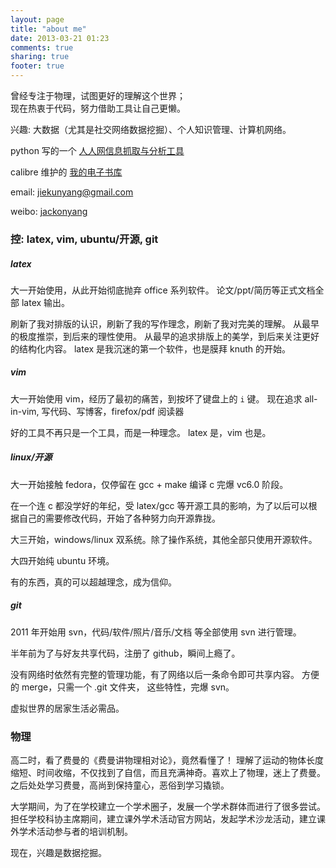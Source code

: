 ```yaml
---
layout: page
title: "about me"
date: 2013-03-21 01:23
comments: true
sharing: true
footer: true
---
```


曾经专注于物理，试图更好的理解这个世界；<br>
现在热衷于代码，努力借助工具让自己更懒。

兴趣: 大数据（尤其是社交网络数据挖掘）、个人知识管理、计算机网络。

python 写的一个 [人人网信息抓取与分析工具](https://github.com/JackonYang/renren)

calibre 维护的 [我的电子书库](https://github.com/JackonYang/book-repo)

email: jiekunyang@gmail.com

weibo: [jackonyang](http://weibo.com/1812460214/)

### 控: latex, vim, ubuntu/开源, git

##### latex

大一开始使用，从此开始彻底抛弃 office 系列软件。
论文/ppt/简历等正式文档全部 latex 输出。

刷新了我对排版的认识，刷新了我的写作理念，刷新了我对完美的理解。
从最早的极度推崇，到后来的理性使用。
从最早的追求排版上的美学，到后来关注更好的结构化内容。
latex 是我沉迷的第一个软件，也是膜拜 knuth 的开始。

##### vim

大一开始使用 vim，经历了最初的痛苦，到按坏了键盘上的 `i` 键。
现在追求 all-in-vim, 写代码、写博客，firefox/pdf 阅读器

好的工具不再只是一个工具，而是一种理念。
latex 是，vim 也是。

##### linux/开源

大一开始接触 fedora，仅停留在 gcc + make 编译 c 完爆 vc6.0 阶段。

在一个连 c 都没学好的年纪，受 latex/gcc 等开源工具的影响，为了以后可以根据自己的需要修改代码，开始了各种努力向开源靠拢。

大三开始，windows/linux 双系统。除了操作系统，其他全部只使用开源软件。

大四开始纯 ubuntu 环境。

有的东西，真的可以超越理念，成为信仰。

##### git

2011 年开始用 svn，代码/软件/照片/音乐/文档 等全部使用 svn 进行管理。

半年前为了与好友共享代码，注册了 github，瞬间上瘾了。

没有网络时依然有完整的管理功能，有了网络以后一条命令即可共享内容。
方便的 merge，只需一个 .git 文件夹，
这些特性，完爆 svn。

虚拟世界的居家生活必需品。

### 物理

高二时，看了费曼的《费曼讲物理相对论》，竟然看懂了！
理解了运动的物体长度缩短、时间收缩，不仅找到了自信，而且充满神奇。喜欢上了物理，迷上了费曼。之后处处学习费曼，高尚到保持童心，恶俗到学习撬锁。

大学期间，为了在学校建立一个学术圈子，发展一个学术群体而进行了很多尝试。
担任学校科协主席期间，建立课外学术活动官方网站，发起学术沙龙活动，建立课外学术活动参与者的培训机制。

现在，兴趣是数据挖掘。
